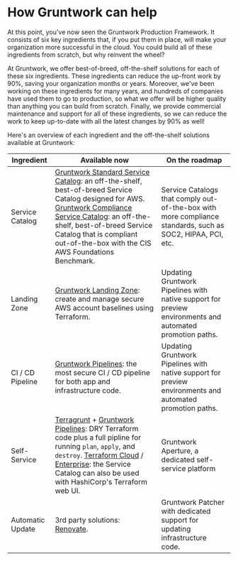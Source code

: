 # How Gruntwork can help

At this point, you've now seen the Gruntwork Production Framework. It consists of six key ingredients that, if you put
them in place, will make your organization more successful in the cloud. You could build all of these ingredients from
scratch, but why reinvent the wheel?

At Gruntwork, we offer best-of-breed, off-the-shelf solutions for each of these six ingredients. These ingredients can
reduce the up-front work by 90%, saving your organization months or years. Moreover, we've been working on these
ingredients for many years, and hundreds of companies have used them to go to production, so what we offer will be
higher quality than anything you can build from scratch. Finally, we provide commercial maintenance and support for all
of these ingredients, so we can reduce the work to keep up-to-date with all the latest changes by 90% as well!

Here's an overview of each ingredient and the off-the-shelf solutions available at Gruntwork:

| Ingredient          | Available now                                                                                                                                                                                                                                                                                                                                                                              | On the roadmap                                                                                             |
|---------------------|--------------------------------------------------------------------------------------------------------------------------------------------------------------------------------------------------------------------------------------------------------------------------------------------------------------------------------------------------------------------------------------------|------------------------------------------------------------------------------------------------------------|
| Service Catalog     | [Gruntwork Standard Service Catalog](https://gruntwork.io/repos): an off-the-shelf, best-of-breed Service Catalog designed for AWS. [Gruntwork Compliance Service Catalog](https://gruntwork.io/achieve-compliance/): an off-the-shelf, best-of-breed Service Catalog that is compliant out-of-the-box with the CIS AWS Foundations Benchmark.                                             | Service Catalogs that comply out-of-the-box with more compliance standards, such as SOC2, HIPAA, PCI, etc. |
| Landing Zone        | [Gruntwork Landing Zone](https://gruntwork.io/landing-zone-for-aws/): create and manage secure AWS account baselines using Terraform.                                                                                                                                                                                                                                                      | Updating Gruntwork Pipelines with native support for preview environments and automated promotion paths.   |
| CI / CD Pipeline    | [Gruntwork Pipelines](https://gruntwork.io/pipelines/): the most secure CI / CD pipeline for both app and infrastructure code.                                                                                                                                                                                                                                                             | Updating Gruntwork Pipelines with native support for preview environments and automated promotion paths.   |
| Self-Service        | [Terragrunt](https://terragrunt.gruntwork.io/) + [Gruntwork Pipelines](https://gruntwork.io/pipelines/): DRY Terraform code plus a full pipline for running `plan`, `apply`, and `destroy`. [Terraform Cloud](https://cloud.hashicorp.com/products/terraform) / [Enterprise](https://www.terraform.io/enterprise): the Service Catalog can also be used with HashiCorp's Terraform web UI. | Gruntwork Aperture, a dedicated self-service platform                                                      |
| Automatic Update    | 3rd party solutions: [Renovate](https://www.whitesourcesoftware.com/free-developer-tools/renovate/).                                                                                                                                                                                                                                                                                       | Gruntwork Patcher with dedicated support for updating infrastructure code.                                 |
